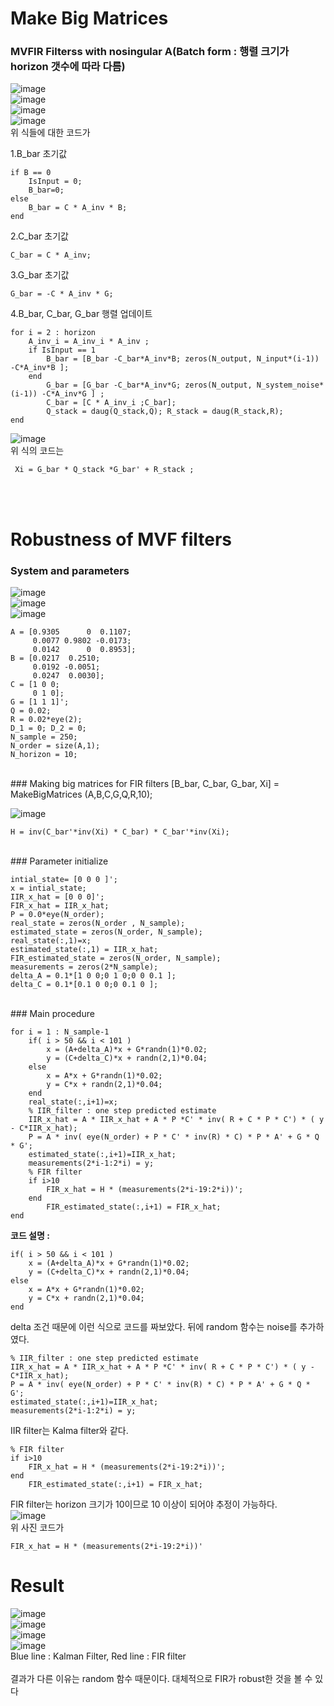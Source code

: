 # Make Big Matrices
### MVFIR Filterss with nosingular A(Batch form : 행렬 크기가 horizon 갯수에 따라 다름)
![image](https://user-images.githubusercontent.com/42115807/103977753-3bddea00-51bd-11eb-8ca4-75b4b67e1d6c.png)<br>
![image](https://user-images.githubusercontent.com/42115807/103977762-426c6180-51bd-11eb-95a9-4191ec842d1e.png)<br>
![image](https://user-images.githubusercontent.com/42115807/103977771-49936f80-51bd-11eb-8122-a595894bfe57.png)<br>
![image](https://user-images.githubusercontent.com/42115807/103977780-4ef0ba00-51bd-11eb-942c-eef883b9fd59.png)<br>
위 식들에 대한 코드가<br>

1.B_bar 초기값<br>

    if B == 0
        IsInput = 0;
        B_bar=0;
    else
        B_bar = C * A_inv * B;
    end

2.C_bar 초기값<br>

    C_bar = C * A_inv;

3.G_bar 초기값<br>

    G_bar = -C * A_inv * G;

4.B_bar, C_bar, G_bar 행렬 업데이트

    for i = 2 : horizon
        A_inv_i = A_inv_i * A_inv ;
        if IsInput == 1
            B_bar = [B_bar -C_bar*A_inv*B; zeros(N_output, N_input*(i-1)) -C*A_inv*B ];
        end
            G_bar = [G_bar -C_bar*A_inv*G; zeros(N_output, N_system_noise*(i-1)) -C*A_inv*G ] ;
            C_bar = [C * A_inv_i ;C_bar];
            Q_stack = daug(Q_stack,Q); R_stack = daug(R_stack,R);
    end

![image](https://user-images.githubusercontent.com/42115807/103978196-464cb380-51be-11eb-952c-ace72d0537a9.png)<br>
위 식의 코드는<br>

     Xi = G_bar * Q_stack *G_bar' + R_stack ;
     
<br>
<br>

# Robustness of MVF filters

### System and parameters
![image](https://user-images.githubusercontent.com/42115807/103979047-3930c400-51c0-11eb-8af7-a48c907107ac.png)<br>
![image](https://user-images.githubusercontent.com/42115807/103979094-4e0d5780-51c0-11eb-913e-c95d0566c6f2.png)<br>
![image](https://user-images.githubusercontent.com/42115807/103980467-4a2f0480-51c3-11eb-935f-a59a22aa1904.png)<br>

    A = [0.9305      0  0.1107; 
         0.0077 0.9802 -0.0173; 
         0.0142      0  0.8953];
    B = [0.0217  0.2510; 
         0.0192 -0.0051; 
         0.0247  0.0030];
    C = [1 0 0; 
         0 1 0]; 
    G = [1 1 1]';  
    Q = 0.02; 
    R = 0.02*eye(2);
    D_1 = 0; D_2 = 0;
    N_sample = 250; 
    N_order = size(A,1); 
    N_horizon = 10;

<br>
### Making big matrices for FIR filters
    [B_bar, C_bar, G_bar, Xi] = MakeBigMatrices (A,B,C,G,Q,R,10);
    
![image](https://user-images.githubusercontent.com/42115807/103978498-ec002280-51be-11eb-9315-a933f14b74ad.png)<br>
    
    H = inv(C_bar'*inv(Xi) * C_bar) * C_bar'*inv(Xi);
 
<br>
### Parameter initialize

    intial_state= [0 0 0 ]'; 
    x = intial_state;
    IIR_x_hat = [0 0 0]'; 
    FIR_x_hat = IIR_x_hat;
    P = 0.0*eye(N_order); 
    real_state = zeros(N_order , N_sample);
    estimated_state = zeros(N_order, N_sample); 
    real_state(:,1)=x;
    estimated_state(:,1) = IIR_x_hat;
    FIR_estimated_state = zeros(N_order, N_sample);
    measurements = zeros(2*N_sample);
    delta_A = 0.1*[1 0 0;0 1 0;0 0 0.1 ];
    delta_C = 0.1*[0.1 0 0;0 0.1 0 ];
  
<br>
### Main procedure

    for i = 1 : N_sample-1
        if( i > 50 && i < 101 )
            x = (A+delta_A)*x + G*randn(1)*0.02;
            y = (C+delta_C)*x + randn(2,1)*0.04;
        else
            x = A*x + G*randn(1)*0.02;
            y = C*x + randn(2,1)*0.04;
        end
        real_state(:,i+1)=x;
        % IIR_filter : one step predicted estimate
        IIR_x_hat = A * IIR_x_hat + A * P *C' * inv( R + C * P * C') * ( y - C*IIR_x_hat);
        P = A * inv( eye(N_order) + P * C' * inv(R) * C) * P * A' + G * Q * G';
        estimated_state(:,i+1)=IIR_x_hat;
        measurements(2*i-1:2*i) = y;
        % FIR filter
        if i>10
            FIR_x_hat = H * (measurements(2*i-19:2*i))';
        end
            FIR_estimated_state(:,i+1) = FIR_x_hat;
    end
    
**코드 설명 :**<br>

    if( i > 50 && i < 101 )
        x = (A+delta_A)*x + G*randn(1)*0.02;
        y = (C+delta_C)*x + randn(2,1)*0.04;
    else
        x = A*x + G*randn(1)*0.02;
        y = C*x + randn(2,1)*0.04;
    end

delta 조건 때문에 이런 식으로 코드를 짜보았다. 뒤에 random 함수는 noise를 추가하였다.<br>

    % IIR_filter : one step predicted estimate
    IIR_x_hat = A * IIR_x_hat + A * P *C' * inv( R + C * P * C') * ( y - C*IIR_x_hat);
    P = A * inv( eye(N_order) + P * C' * inv(R) * C) * P * A' + G * Q * G';
    estimated_state(:,i+1)=IIR_x_hat;
    measurements(2*i-1:2*i) = y;
    
IIR filter는 Kalma filter와 같다.<br>

    % FIR filter
    if i>10
        FIR_x_hat = H * (measurements(2*i-19:2*i))';
    end
        FIR_estimated_state(:,i+1) = FIR_x_hat;

FIR filter는 horizon 크기가 10이므로 10 이상이 되어야 추정이 가능하다.<br>
![image](https://user-images.githubusercontent.com/42115807/103981006-45b71b80-51c4-11eb-88f1-60635733339e.png)<br>
위 사진 코드가<br>

    FIR_x_hat = H * (measurements(2*i-19:2*i))'

# Result
![image](https://user-images.githubusercontent.com/42115807/103981197-b3634780-51c4-11eb-98ee-fa06c87cccdb.png)<br>
![image](https://user-images.githubusercontent.com/42115807/103981211-bb22ec00-51c4-11eb-916a-2f51d6de8e79.png)<br>
![image](https://user-images.githubusercontent.com/42115807/103981242-c8d87180-51c4-11eb-8ec4-e7da14e27992.png)<br>
![image](https://user-images.githubusercontent.com/42115807/103981259-d130ac80-51c4-11eb-8929-d2a22699c4ad.png)<br>
Blue line : Kalman Filter, Red line : FIR filter<br>
<br>
결과가 다른 이유는 random 함수 때문이다. 대체적으로 FIR가 robust한 것을 볼 수 있다

